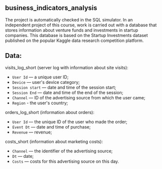 ## business_indicators_analysis

The project is automatically checked in the SQL simulator. In an independent project of this course, work is carried out with a database that stores information about venture funds and investments in startup companies. This database is based on the Startup Investments dataset published on the popular Kaggle data research competition platform.

## Data:
visits_log_short (server log with information about site visits):
- `User Id` — a unique user ID;
- `Device` — user's device category;
- `Session start` — date and time of the session start;
- `Session End` — date and time of the end of the session;
- `Channel` — ID of the advertising source from which the user came;
- `Region` - the user's country;

orders_log_short (information about orders):
- `User Id` — the unique ID of the user who made the order;
- `Event Dt` — date and time of purchase;
- `Revenue` — revenue;

costs_short (information about marketing costs):
- `Channel` — the identifier of the advertising source;
- `Dt` — date;
- `Costs` — costs for this advertising source on this day.
